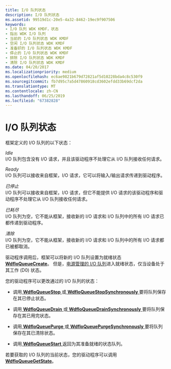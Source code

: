 ```yaml
---
title: I/O 队列状态
description: I/O 队列状态
ms.assetid: 99519d1c-20e5-4a32-8462-19ec9f907506
keywords:
- I/O 队列 WDK KMDF，状态
- 指出 WDK I/O 队列
- 当前的 I/O 队列状态 WDK KMDF
- 空闲 I/O 队列状态 WDK KMDF
- 准备好的 I/O 队列状态 WDK KMDF
- 停止的 I/O 队列状态 WDK KMDF
- 排除 I/O 队列状态 WDK KMDF
- 清除 I/O 队列状态 WDK KMDF
ms.date: 04/20/2017
ms.localizationpriority: medium
ms.openlocfilehash: ec6ae9821b679d72821af5d10228bda4c8c530f9
ms.sourcegitcommit: fb7d95c7a5d47860918cd3602efdd33b69dcf2da
ms.translationtype: MT
ms.contentlocale: zh-CN
ms.lasthandoff: 06/25/2019
ms.locfileid: "67382828"
---
```

# <a name="io-queue-states"></a>I/O 队列状态


框架定义的 I/O 队列的以下状态：

<a href="" id="idle"></a>*Idle*  
I/O 队列包含没有 I/O 请求，并且该驱动程序不处理它从 I/O 队列接收任何请求。

<a href="" id="ready"></a>*Ready*  
I/O 队列可以接收来自框架，I/O 请求，它可以将输入/输出请求传递到驱动程序。

<a href="" id="stopped"></a>*已停止*  
I/O 队列可以接收来自框架，I/O 请求，但它不能提供 I/O 请求的该驱动程序和驱动程序不处理它从 I/O 队列接收任何请求。

<a href="" id="drained"></a>*已耗尽*  
I/O 队列为空，它不能从框架，接收新的 I/O 请求和 I/O 队列中的所有 I/O 请求已都传递到驱动程序。

<a href="" id="purged"></a>*清除*  
I/O 队列为空，它不能从框架，接收新的 I/O 请求和 I/O 队列中的所有 I/O 请求都已被都取消。

驱动程序调用后，框架可以将新的 I/O 队列设置为就绪状态[ **WdfIoQueueCreate**](https://docs.microsoft.com/windows-hardware/drivers/ddi/content/wdfio/nf-wdfio-wdfioqueuecreate)。 但是，[电源管理的 I/O 队列](using-power-managed-i-o-queues.md)进入就绪状态，仅当设备处于其工作 (D0) 状态。

您的驱动程序可以更改通过的 I/O 队列的状态：

-   调用[ **WdfIoQueueStop** ](https://docs.microsoft.com/windows-hardware/drivers/ddi/content/wdfio/nf-wdfio-wdfioqueuestop)或[ **WdfIoQueueStopSynchronously** ](https://docs.microsoft.com/windows-hardware/drivers/ddi/content/wdfio/nf-wdfio-wdfioqueuestopsynchronously)要将队列保存在其已停止状态。

-   调用[ **WdfIoQueueDrain** ](https://docs.microsoft.com/windows-hardware/drivers/ddi/content/wdfio/nf-wdfio-wdfioqueuedrain)或[ **WdfIoQueueDrainSynchronously** ](https://docs.microsoft.com/windows-hardware/drivers/ddi/content/wdfio/nf-wdfio-wdfioqueuedrainsynchronously)要将队列保存在其已用完状态。

-   调用[ **WdfIoQueuePurge** ](https://docs.microsoft.com/windows-hardware/drivers/ddi/content/wdfio/nf-wdfio-wdfioqueuepurge)或[ **WdfIoQueuePurgeSynchronously** ](https://docs.microsoft.com/windows-hardware/drivers/ddi/content/wdfio/nf-wdfio-wdfioqueuepurgesynchronously)要将队列保存在其已清除状态。

-   调用[ **WdfIoQueueStart** ](https://docs.microsoft.com/windows-hardware/drivers/ddi/content/wdfio/nf-wdfio-wdfioqueuestart)返回为其准备就绪的状态队列。

若要获取的 I/O 队列的当前状态，您的驱动程序可以调用[ **WdfIoQueueGetState**](https://docs.microsoft.com/windows-hardware/drivers/ddi/content/wdfio/nf-wdfio-wdfioqueuegetstate)。

 

 





